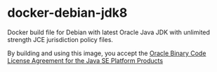 # docker-debian-jdk8

Docker build file for Debian with latest Oracle Java JDK with unlimited strength JCE jurisdiction policy files.

By building and using this image, you accept the [Oracle Binary Code License Agreement for the Java SE Platform Products](http://www.oracle.com/technetwork/java/javase/terms/license/index.html) 
